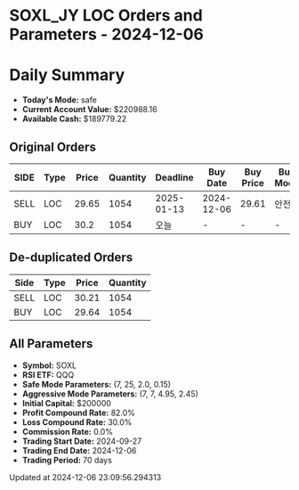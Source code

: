 # SOXL_JY LOC Orders and Parameters - 2024-12-06

# Daily Summary

- **Today's Mode:** safe
- **Current Account Value:** $220988.16
- **Available Cash:** $189779.22

## Original Orders

| SIDE | Type | Price | Quantity | Deadline | Buy Date | Buy Price | Buy Mode |
|------|------|-------|----------|----------|----------|-----------|----------|
| SELL | LOC | 29.65 | 1054 | 2025-01-13 | 2024-12-06 | 29.61 | 안전 |
| BUY | LOC | 30.2 | 1054 | 오늘 | - | - | - |

## De-duplicated Orders

| Side | Type | Price | Quantity |
|------|------|-------|----------|
| SELL | LOC | 30.21 | 1054 |
| BUY | LOC | 29.64 | 1054 |

## All Parameters

- **Symbol:** SOXL
- **RSI ETF:** QQQ
- **Safe Mode Parameters:** (7, 25, 2.0, 0.15)
- **Aggressive Mode Parameters:** (7, 7, 4.95, 2.45)
- **Initial Capital:** $200000
- **Profit Compound Rate:** 82.0%
- **Loss Compound Rate:** 30.0%
- **Commission Rate:** 0.0%
- **Trading Start Date:** 2024-09-27
- **Trading End Date:** 2024-12-06
- **Trading Period:** 70 days

Updated at 2024-12-06 23:09:56.294313
